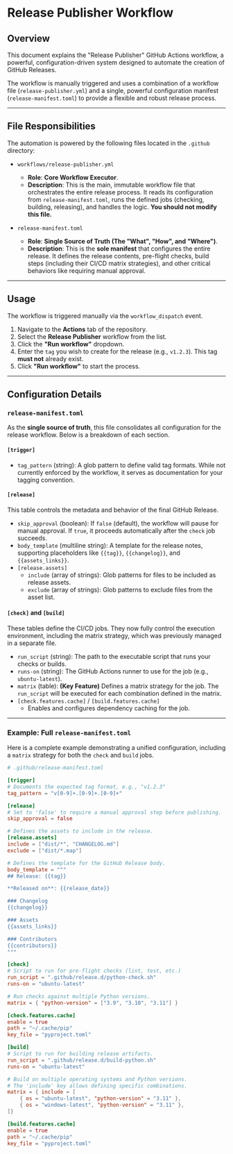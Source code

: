 # Release Publisher Workflow

## Overview

This document explains the "Release Publisher" GitHub Actions workflow, a powerful, configuration-driven system designed to automate the creation of GitHub Releases.

The workflow is manually triggered and uses a combination of a workflow file (`release-publisher.yml`) and a single, powerful configuration manifest (`release-manifest.toml`) to provide a flexible and robust release process.

---

## File Responsibilities

The automation is powered by the following files located in the `.github` directory:

-   `workflows/release-publisher.yml`

    -   **Role**: **Core Workflow Executor**.
    -   **Description**: This is the main, immutable workflow file that orchestrates the entire release process. It reads its configuration from `release-manifest.toml`, runs the defined jobs (checking, building, releasing), and handles the logic. **You should not modify this file.**

-   `release-manifest.toml`

    -   **Role**: **Single Source of Truth (The "What", "How", and "Where")**.
    -   **Description**: This is the **sole manifest** that configures the entire release. It defines the release contents, pre-flight checks, build steps (including their CI/CD matrix strategies), and other critical behaviors like requiring manual approval.

---

## Usage

The workflow is triggered manually via the `workflow_dispatch` event.

1.  Navigate to the **Actions** tab of the repository.
2.  Select the **Release Publisher** workflow from the list.
3.  Click the **"Run workflow"** dropdown.
4.  Enter the `tag` you wish to create for the release (e.g., `v1.2.3`). This tag **must not** already exist.
5.  Click **"Run workflow"** to start the process.

---

## Configuration Details

### `release-manifest.toml`

As the **single source of truth**, this file consolidates all configuration for the release workflow. Below is a breakdown of each section.

#### `[trigger]`

-   `tag_pattern` (string): A glob pattern to define valid tag formats. While not currently enforced by the workflow, it serves as documentation for your tagging convention.

#### `[release]`

This table controls the metadata and behavior of the final GitHub Release.

-   `skip_approval` (boolean): If `false` (default), the workflow will pause for manual approval. If `true`, it proceeds automatically after the `check` job succeeds.
-   `body_template` (multiline string): A template for the release notes, supporting placeholders like `{{tag}}`, `{{changelog}}`, and `{{assets_links}}`.
-   `[release.assets]`
    -   `include` (array of strings): Glob patterns for files to be included as release assets.
    -   `exclude` (array of strings): Glob patterns to exclude files from the asset list.

#### `[check]` and `[build]`

These tables define the CI/CD jobs. They now fully control the execution environment, including the matrix strategy, which was previously managed in a separate file.

-   `run_script` (string): The path to the executable script that runs your checks or builds.
-   `runs-on` (string): The GitHub Actions runner to use for the job (e.g., `ubuntu-latest`).
-   `matrix` (table): **(Key Feature)** Defines a matrix strategy for the job. The `run_script` will be executed for each combination defined in the matrix.
-   `[check.features.cache]` / `[build.features.cache]`
    -   Enables and configures dependency caching for the job.

---

### Example: Full `release-manifest.toml`

Here is a complete example demonstrating a unified configuration, including a `matrix` strategy for both the `check` and `build` jobs.

```toml
# .github/release-manifest.toml

[trigger]
# Documents the expected tag format, e.g., "v1.2.3"
tag_pattern = "v[0-9]+.[0-9]+.[0-9]+"

[release]
# Set to 'false' to require a manual approval step before publishing.
skip_approval = false

# Defines the assets to include in the release.
[release.assets]
include = ["dist/*", "CHANGELOG.md"]
exclude = ["dist/*.map"]

# Defines the template for the GitHub Release body.
body_template = """
## Release: {{tag}}

**Released on**: {{release_date}}

### Changelog
{{changelog}}

### Assets
{{assets_links}}

### Contributors
{{contributors}}
"""

[check]
# Script to run for pre-flight checks (lint, test, etc.)
run_script = ".github/release.d/python-check.sh"
runs-on = "ubuntu-latest"

# Run checks against multiple Python versions.
matrix = { "python-version" = ["3.9", "3.10", "3.11"] }

[check.features.cache]
enable = true
path = "~/.cache/pip"
key_file = "pyproject.toml"

[build]
# Script to run for building release artifacts.
run_script = ".github/release.d/build-python.sh"
runs-on = "ubuntu-latest"

# Build on multiple operating systems and Python versions.
# The 'include' key allows defining specific combinations.
matrix = { include = [
    { os = "ubuntu-latest", "python-version" = "3.11" },
    { os = "windows-latest", "python-version" = "3.11" },
]}

[build.features.cache]
enable = true
path = "~/.cache/pip"
key_file = "pyproject.toml"
